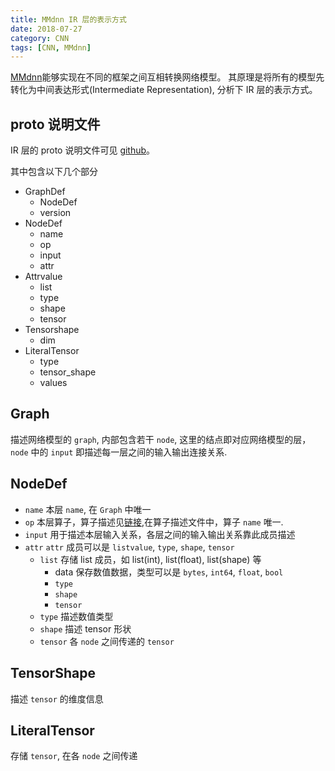 ```yaml
---
title: MMdnn IR 层的表示方式
date: 2018-07-27
category: CNN
tags: [CNN, MMdnn]
---
```


[MMdnn](https://github.com/Microsoft/MMdnn)能够实现在不同的框架之间互相转换网络模型。
其原理是将所有的模型先转化为中间表达形式(Intermediate Representation), 分析下 IR 层的表示方式。

## proto 说明文件

IR 层的 proto 说明文件可见 [github](https://github.com/Microsoft/MMdnn/blob/master/mmdnn/conversion/common/IR/graph.proto)。

其中包含以下几个部分

- GraphDef
  - NodeDef
  - version
- NodeDef
  - name
  - op
  - input
  - attr
- Attrvalue
  - list
  - type
  - shape
  - tensor
- Tensorshape
  - dim
- LiteralTensor
  - type
  - tensor_shape
  - values

## Graph

描述网络模型的 `graph`, 内部包含若干 `node`, 这里的结点即对应网络模型的层，`node` 中的 `input` 即描述每一层之间的输入输出连接关系.

## NodeDef

- `name`
  本层 `name`, 在 `Graph` 中唯一
- `op`
  本层算子，算子描述见[链接](https://github.com/Microsoft/MMdnn/blob/master/mmdnn/conversion/common/IR/ops.pbtxt),在算子描述文件中，算子 `name` 唯一.
- `input`
  用于描述本层输入关系，各层之间的输入输出关系靠此成员描述
- `attr`
   `attr` 成员可以是 `listvalue`, `type`, `shape`, `tensor`
  - `list`
    存储 list 成员，如 list(int), list(float), list(shape) 等
    - data
      保存数值数据，类型可以是 `bytes`, `int64`, `float`, `bool`
    - `type`
    - `shape`
    - `tensor`  
  - `type`
    描述数值类型
  - `shape`
    描述 tensor 形状
  - `tensor`
    各 `node` 之间传递的 `tensor`

## TensorShape

描述 `tensor` 的维度信息

## LiteralTensor

存储 `tensor`, 在各 `node` 之间传递
